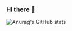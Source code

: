 ### Hi there 👋
![Anurag's GitHub stats](https://github-readme-stats.vercel.app/api?username=jumagaliev1&show_icons=true&theme=gruvbox)
